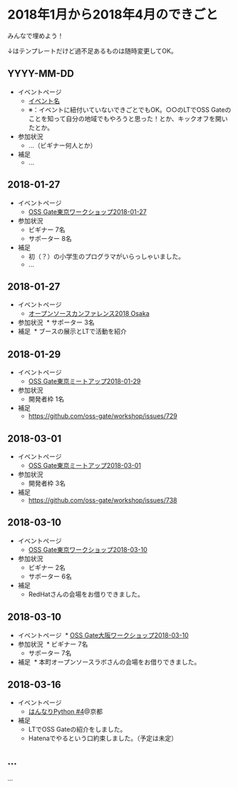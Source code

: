 # 2018年1月から2018年4月のできごと

みんなで埋めよう！

↓はテンプレートだけど過不足あるものは随時変更してOK。

## YYYY-MM-DD

* イベントページ
  * [イベント名](https://oss-gate.doorkeeper.jp/events/EVENT_ID)
  * ※：イベントに紐付いていないできごとでもOK。○○のLTでOSS Gateのことを知って自分の地域でもやろうと思った！とか、キックオフを開いたとか。
* 参加状況
  * ...（ビギナー何人とか）
* 補足
  * ...

## 2018-01-27
* イベントページ
  * [OSS Gate東京ワークショップ2018-01-27](https://oss-gate.doorkeeper.jp/events/68516)
* 参加状況
  * ビギナー 7名
  * サポーター 8名
* 補足
  * 初（？）の小学生のプログラマがいらっしゃいました。
  * ...

## 2018-01-27
* イベントページ
  * [オープンソースカンファレンス2018 Osaka](https://www.ospn.jp/osc2018-osaka/)
* 参加状況
  * サポーター 3名
* 補足
  * ブースの展示とLTで活動を紹介

## 2018-01-29
* イベントページ
  * [OSS Gate東京ミートアップ2018-01-29](https://oss-gate.doorkeeper.jp/events/69403)
* 参加状況
  * 開発者枠 1名
* 補足
  * https://github.com/oss-gate/workshop/issues/729

## 2018-03-01 
* イベントページ
  * [OSS Gate東京ミートアップ2018-03-01](https://oss-gate.doorkeeper.jp/events/70883)
* 参加状況
  * 開発者枠 3名
* 補足
  * https://github.com/oss-gate/workshop/issues/738

## 2018-03-10
* イベントページ
  * [OSS Gate東京ワークショップ2018-03-10](https://oss-gate.doorkeeper.jp/events/68517)
* 参加状況
  * ビギナー 2名
  * サポーター 6名
* 補足
  * RedHatさんの会場をお借りできました。

## 2018-03-10
* イベントページ
  * [OSS Gate大阪ワークショップ2018-03-10](https://oss-gate.doorkeeper.jp/events/69160)
* 参加状況
  * ビギナー 7名
  * サポーター 7名
* 補足
  * 本町オープンソースラボさんの会場をお借りできました。

## 2018-03-16
* イベントページ
  * [はんなりPython #4](https://hannari-python.connpass.com/event/78654/)@京都
* 補足
  * LTでOSS Gateの紹介をしました。
  * Hatenaでやるという口約束しました。（予定は未定）

## ...

...
